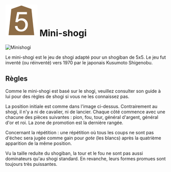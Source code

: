 
# ![Minishogi](https://github.com/gbtami/pychess-variants/blob/master/static/icons/minishogi.svg) Mini-shogi

![Minishogi](https://github.com/gbtami/pychess-variants/blob/master/static/images/ShogiGuide/Minishogi.png)

Le mini-shogi est le jeu de shogi adapté pour un shogiban de 5x5. Le jeu fut inventé (ou réinventé) vers 1970 par le japonais Kusumoto Shigenobu.

## Règles

Comme le mini-shogi est basé sur le shogi, veuillez consulter son guide à lui pour des règles de shogi si vous ne les connaissez pas.

La position initiale est comme dans l'image ci-dessus. Contrairement au shogi, il n'y a ni de cavalier, ni de lancier. Chaque côté commence avec une chacune des pièces suivantes : pion, fou, tour, général d'argent, général d'or et roi. La zone de promotion est la dernière rangée.

Concernant la répétition : une répétition où tous les coups ne sont pas d'échec sera jugée comme gain pour *gote* (les blancs) après la quatrième apparition de la même position.

Vu la taille reduite du shogiban, la tour et le fou ne sont pas aussi dominateurs qu'au shogi standard. En revanche, leurs formes promues sont toujours très puissantes.
